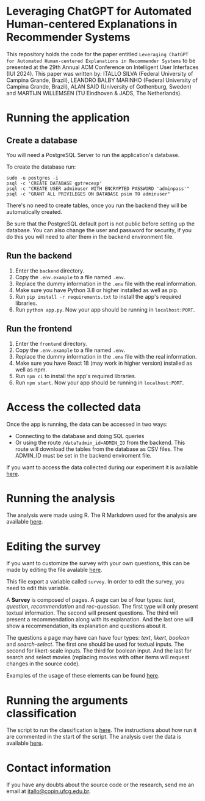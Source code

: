 # Leveraging ChatGPT for Automated Human-centered Explanations in Recommender Systems

This repository holds the code for the paper entitled `Leveraging ChatGPT for Automated Human-centered Explanations in Recommender Systems` to be presented at the 29th Annual ACM Conference on Intelligent User Interfaces (IUI 2024). This paper was written by: ITALLO SILVA (Federal University of Campina Grande, Brazil), LEANDRO BALBY MARINHO (Federal University of Campina Grande, Brazil), ALAN SAID (University of Gothenburg, Sweden) and MARTIJN WILLEMSEN (TU Eindhoven & JADS, The Netherlands).

# Running the application

## Create a database

You will need a PostgreSQL Server to run the application's database.

To create the database run:
```shell
sudo -u postgres -i
psql -c 'CREATE DATABASE gptrecexp'
psql -c "CREATE USER adminuser WITH ENCRYPTED PASSWORD 'adminpass'"
psql -c "GRANT ALL PRIVILEGES ON DATABASE psim TO adminuser"
```

There's no need to create tables, once you run the backend they will be automatically created.

Be sure that the PostgreSQL default port is not public before setting up the database. You can also change the user and password for security, if you do this you will need to alter them in the backend environment file.

## Run the backend

1. Enter the `backend` directory.
2. Copy the `.env.example` to a file named `.env`.
3. Replace the dummy information in the `.env` file with the real information.
4. Make sure you have Python 3.8 or higher installed as well as pip.
5. Run `pip install -r requirements.txt` to install the app's required libraries.
6. Run `python app.py`. Now your app should be running in `localhost:PORT`.

## Run the frontend

1. Enter the `frontend` directory.
2. Copy the `.env.example` to a file named `.env`.
3. Replace the dummy information in the `.env` file with the real information.
4. Make sure you have React 18 (may work in higher version) installed as well as npm.
5. Run `npm ci` to install the app's required libraries.
6. Run `npm start`. Now your app should be running in `localhost:PORT`.

# Access the collected data

Once the app is running, the data can be accessed in two ways:
- Connecting to the database and doing SQL queries
- Or using the route `/data?admin_id=ADMIN_ID` from the backend. This route will download the tables from the database as CSV files. The ADMIN_ID must be set in the backend enviroment file.

If you want to access the data collected during our experiment it is available [here](analysis/data).

# Running the analysis

The analysis were made using R. The R Markdown used for the analysis are available [here](analysis/).

# Editing the survey

If you want to customize the survey with your own questions, this can be made by editing the file avalable [here](frontend/src/survey_model.js).

This file export a variable called `survey`. In order to edit the survey, you need to edit this variable.

A **Survey** is composed of pages. A page can be of four types: *text*, *question*, *recommendation* and *rec-question*. The first type will only present textual information. The second will present questions. The third will present a recommendation along with its explanation. And the last one will show a recommendation, its explanation and questions about it.

The questions a page may have can have four types: *text*, *likert*, *boolean* and *search-select*. The first one should be used for textual inputs. The second for likert-scale inputs. The third for boolean input. And the last for search and select movies (replacing movies with other items will request changes in the source code).

Examples of the usage of these elements can be found [here](frontend/src/survey_model.js).

# Running the arguments classification

The script to run the classification is [here](analysis/argument_classification.py). The instructions about how run it are commented in the start of the script. The analysis over the data is available [here](analysis/arguments_classification_analysis.Rmd).

# Contact information

If you have any doubts about the source code or the research, send me an email at itallo@copin.ufcg.edu.br.